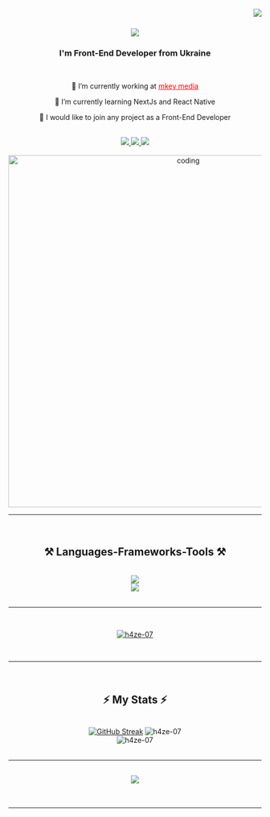 <br />

<img align="right" src="https://visitor-badge.laobi.icu/badge?page_id=h4ze-07.h4ze-07" />

<h1 align="center">
    <img src="https://readme-typing-svg.herokuapp.com/?font=Righteous&size=35&center=true&vCenter=true&width=500&height=70&duration=4000&lines=Hi!👋+My+name+is+Vlad!;" />
</h1>

<h3 align="center">I'm Front-End Developer from Ukraine</h3>

<br/>
<div align="center">

🔭 I’m currently working at <a href="https://mkeymedia.com/en" target="_blank" style="color: red;">mkey media</a>

🌱 I’m currently learning NextJs and React Native

💬 I would like to join any project as a Front-End Developer
</div>
<br>
<div align="center"> 
  <a href="mailto:vlad0109031@gmail.com">
    <img src="https://img.shields.io/badge/Gmail-333333?style=for-the-badge&logo=gmail&logoColor=red" />
  </a>
  <a href="https://www.linkedin.com/in/haze07" target="_blank">
    <img src="https://img.shields.io/badge/LinkedIn-0077B5?style=for-the-badge&logo=linkedin&logoColor=white" target="_blank" />
  </a>
  <a href="https://hazeportfolio.netlify.app" target="_blank">
     <img src="https://img.shields.io/badge/Portfolio-FF5722?style=for-the-badge&logo=todoist&logoColor=white" target="_blank" />
  </a>
</div>
<br/>
<div align='center'>
    <img width='700px' src="https://i.pinimg.com/originals/81/17/8b/81178b47a8598f0c81c4799f2cdd4057.gif" alt='coding'>
</div>

<hr/>
<br/>
<h2 align="center">⚒️ Languages-Frameworks-Tools ⚒️</h2>
<br/>
<div align="center">
    <img src="https://skillicons.dev/icons?i=html,css,javascript,typescript,react,tailwind,wordpress" /><br/>
    <img src="https://skillicons.dev/icons?i=vscode,figma,firebase,github,git" />
</div>
<br/>
<hr />

<br/>
<p align="center"> <a href="https://github.com/ryo-ma/github-profile-trophy"><img src="https://github-profile-trophy.vercel.app/?username=h4ze-07&theme=onedark" alt="h4ze-07" /></a> </p>
<br/>

<hr/>
<br/>
<h2 align="center">⚡ My Stats ⚡</h2>
<br>
<div align=center>
   <a href="https://git.io/streak-stats"><img src="https://github-readme-streak-stats.herokuapp.com?user=h4ze-07&theme=dark&border_radius=4.6&short_numbers=true&hide_total_contributions=true" alt="GitHub Streak" /></a>
   <img src="https://github-readme-stats.vercel.app/api?username=h4ze-07&show_icons=true&locale=en&theme=react" alt="h4ze-07" /> <br/>
   <img src="https://github-readme-stats.vercel.app/api/top-langs?username=h4ze-07&show_icons=true&locale=en&layout=compact&theme=react" alt="h4ze-07" />
</div>
<br/>
<hr/>
<h2 align="center">
    <img src="https://readme-typing-svg.herokuapp.com/?font=Righteous&size=30&center=true&vCenter=true&width=500&height=70&duration=4000&lines=Thanks+for+visiting+my+profile👋;" />
</h2>
<br/>
<hr/>
<br/>
